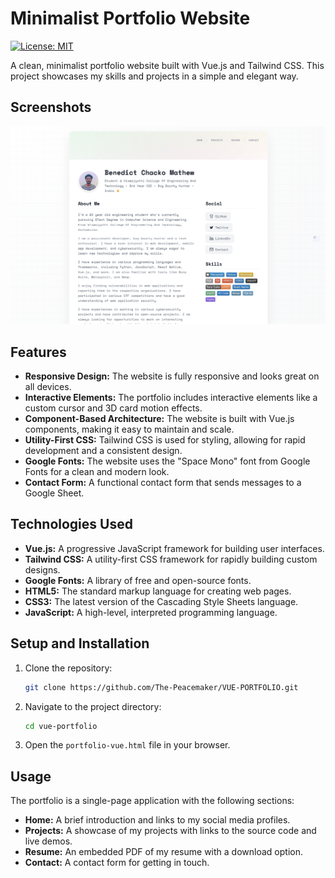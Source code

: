 # Minimalist Portfolio Website

[![License: MIT](https://img.shields.io/badge/License-MIT-yellow.svg)](https://opensource.org/licenses/MIT)

A clean, minimalist portfolio website built with Vue.js and Tailwind CSS. This project showcases my skills and projects in a simple and elegant way.

## Screenshots

![Portfolio Screenshot](screenshot/image1.png)

## Features

*   **Responsive Design:** The website is fully responsive and looks great on all devices.
*   **Interactive Elements:** The portfolio includes interactive elements like a custom cursor and 3D card motion effects.
*   **Component-Based Architecture:** The website is built with Vue.js components, making it easy to maintain and scale.
*   **Utility-First CSS:** Tailwind CSS is used for styling, allowing for rapid development and a consistent design.
*   **Google Fonts:** The website uses the "Space Mono" font from Google Fonts for a clean and modern look.
*   **Contact Form:** A functional contact form that sends messages to a Google Sheet.

## Technologies Used

*   **Vue.js:** A progressive JavaScript framework for building user interfaces.
*   **Tailwind CSS:** A utility-first CSS framework for rapidly building custom designs.
*   **Google Fonts:** A library of free and open-source fonts.
*   **HTML5:** The standard markup language for creating web pages.
*   **CSS3:** The latest version of the Cascading Style Sheets language.
*   **JavaScript:** A high-level, interpreted programming language.

## Setup and Installation

1.  Clone the repository:
    ```bash
    git clone https://github.com/The-Peacemaker/VUE-PORTFOLIO.git
    ```
2.  Navigate to the project directory:
    ```bash
    cd vue-portfolio
    ```
3.  Open the `portfolio-vue.html` file in your browser.

## Usage

The portfolio is a single-page application with the following sections:

*   **Home:** A brief introduction and links to my social media profiles.
*   **Projects:** A showcase of my projects with links to the source code and live demos.
*   **Resume:** An embedded PDF of my resume with a download option.
*   **Contact:** A contact form for getting in touch.


